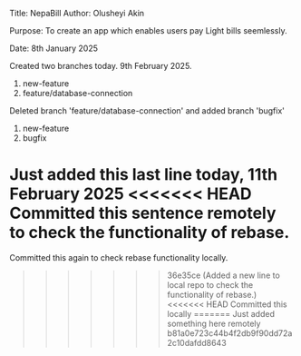 Title: NepaBill
Author: Olusheyi Akin

Purpose: To create an app which enables users pay Light bills seemlessly.

Date: 8th January 2025

Created two branches today. 9th February 2025.
1. new-feature
2. feature/database-connection

Deleted branch 'feature/database-connection' and added branch 'bugfix'
1. new-feature
2. bugfix

Just added this last line today, 11th February 2025
<<<<<<< HEAD
Committed this sentence remotely to check the functionality of rebase.
=======
Committed this again to check rebase functionality locally.
>>>>>>> 36e35ce (Added a new line to local repo to check the functionality of rebase.)
<<<<<<< HEAD
Committed this locally
=======
Just added something here remotely
>>>>>>> b81a0e723c44b4f2db9f90dd72a2c10dafdd8643
